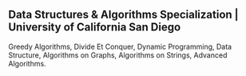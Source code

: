 ## Data Structures & Algorithms Specialization | University of California San Diego
Greedy Algorithms, Divide Et Conquer, Dynamic Programming, Data Structure, Algorithms on Graphs, Algorithms on Strings, Advanced Algorithms.